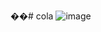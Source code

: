 ��#   c o l a 
 
 
![image](https://github.com/engineeroguz/cola/assets/122749153/096cb42c-203e-40fd-ba87-0cf73de8c40e)
